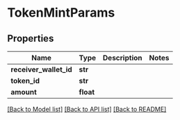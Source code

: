 # TokenMintParams

## Properties
Name | Type | Description | Notes
------------ | ------------- | ------------- | -------------
**receiver_wallet_id** | **str** |  | 
**token_id** | **str** |  | 
**amount** | **float** |  | 

[[Back to Model list]](../README.md#documentation-for-models) [[Back to API list]](../README.md#documentation-for-api-endpoints) [[Back to README]](../README.md)


